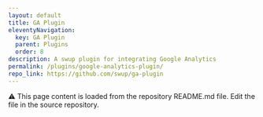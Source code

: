 ```yaml
---
layout: default
title: GA Plugin
eleventyNavigation:
  key: GA Plugin
  parent: Plugins
  order: 8
description: A swup plugin for integrating Google Analytics
permalink: /plugins/google-analytics-plugin/
repo_link: https://github.com/swup/ga-plugin
---
```


⚠️ This page content is loaded from the repository README.md file. Edit the file in the source repository.
